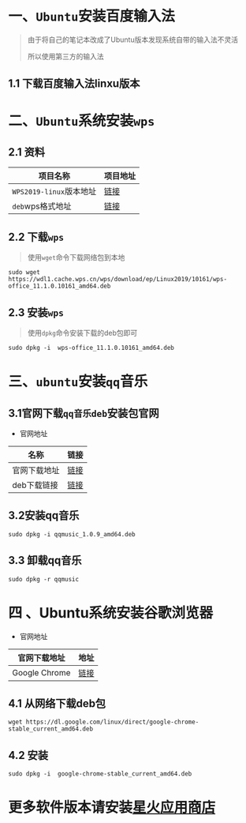 # 一、`Ubuntu`安装百度输入法

> 由于将自己的笔记本改成了Ubuntu版本发现系统自带的输入法不灵活
>
> 所以使用第三方的输入法

 ## 1.1  下载百度输入法linxu版本



# 二、`Ubuntu`系统安装`wps`

## 2.1 资料

| 项目名称                | 项目地址                                                     |
| ----------------------- | ------------------------------------------------------------ |
| `WPS2019-linux`版本地址 | [链接](https://linux.wps.cn/#)                               |
| `deb`wps格式地址        | [链接](https://wdl1.cache.wps.cn/wps/download/ep/Linux2019/10161/wps-office_11.1.0.10161_amd64.deb) |

## 2.2 下载`wps`

> 使用`wget`命令下载网络包到本地

```apl
sudo wget https://wdl1.cache.wps.cn/wps/download/ep/Linux2019/10161/wps-office_11.1.0.10161_amd64.deb
```

## 2.3 安装`wps`

> 使用`dpkg`命令安装下载的deb包即可

```api
sudo dpkg -i  wps-office_11.1.0.10161_amd64.deb
```

# 三、`ubuntu`安装`qq`音乐

## 3.1官网下载`qq音乐deb`安装包官网

- 官网地址

| 名称         | 链接                                                         |
| ------------ | ------------------------------------------------------------ |
| 官网下载地址 | [链接](https://y.qq.com/download/download.html)              |
| deb下载链接  | [链接](https://dldir1.qq.com/music/clntupate/linux/deb/qqmusic_1.0.9_amd64.deb) |

## 3.2安装qq音乐

```shell
sudo dpkg -i qqmusic_1.0.9_amd64.deb
```

## 3.3 卸载qq音乐

```shell
sudo dpkg -r qqmusic
```

# 四 、Ubuntu系统安装谷歌浏览器

- 官网地址

| 官网下载地址  | 地址                                  |
| ------------- | ------------------------------------- |
| Google Chrome | [链接](https://www.google.cn/chrome/) |

## 4.1  从网络下载deb包

```shell
wget https://dl.google.com/linux/direct/google-chrome-stable_current_amd64.deb
```

## 4.2 安装

```shell
sudo dpkg -i  google-chrome-stable_current_amd64.deb
```



# 更多软件版本请安装[星火应用商店](https://spark-app.store/download.html)
